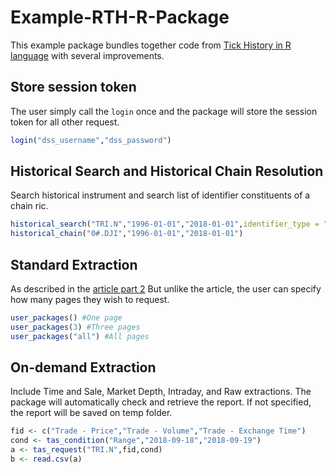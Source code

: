# Example-RTH-R-Package
This example package bundles together code from [Tick History in R language](https://developers.refinitiv.com/en/article-catalog/article/tick-history-in-r-language-part-1) with several improvements.

## Store session token
The user simply call the `login` once and the package will store the session token for all other request.
```r
login("dss_username","dss_password")
```

## Historical Search and Historical Chain Resolution
Search historical instrument and search list of identifier constituents of a chain ric.
```r
historical_search("TRI.N","1996-01-01","2018-01-01",identifier_type = "Ric",results_by = "Entity")
historical_chain("0#.DJI","1996-01-01","2018-01-01")
```

## Standard Extraction
As described in the [article part 2](https://developers.refinitiv.com/en/article-catalog/article/tick-history-in-r-language-part-2)
But unlike the article, the user can specify how many pages they wish to request.
```r
user_packages() #One page
user_packages(3) #Three pages
user_packages("all") #All pages
```

## On-demand Extraction
Include Time and Sale, Market Depth, Intraday, and Raw extractions.
The package will automatically check and retrieve the report.
If not specified, the report will be saved on temp folder.
```r
fid <- c("Trade - Price","Trade - Volume","Trade - Exchange Time")
cond <- tas_condition("Range","2018-09-18","2018-09-19")
a <- tas_request("TRI.N",fid,cond)
b <- read.csv(a)
```
